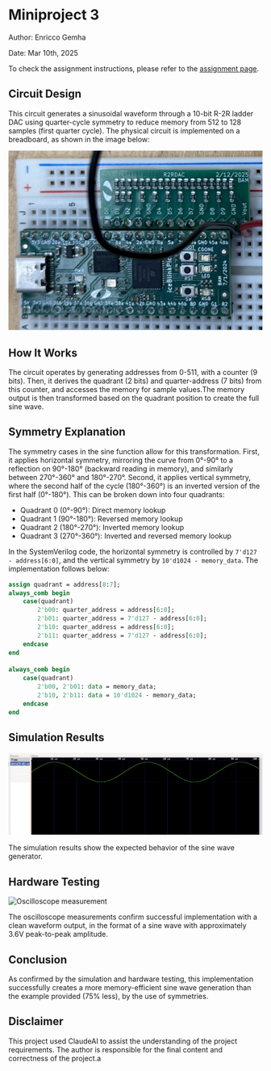 # Miniproject 3

Author: Enricco Gemha

Date: Mar 10th, 2025

To check the assignment instructions, please refer to the [assignment page](./instructions.md).

## Circuit Design

This circuit generates a sinusoidal waveform through a 10-bit R-2R ladder DAC using quarter-cycle symmetry to reduce memory from 512 to 128 samples (first quarter cycle). The physical circuit is implemented on a breadboard, as shown in the image below:

![Real circuit diagram](./img/circuit.jpg)

## How It Works

The circuit operates by generating addresses from 0-511, with a counter (9 bits). Then, it derives the quadrant (2 bits) and quarter-address (7 bits) from this counter, and accesses the memory for sample values.The memory output is then transformed based on the quadrant position to create the full sine wave.

## Symmetry Explanation

The symmetry cases in the sine function allow for this transformation. First, it applies horizontal symmetry, mirroring the curve from 0°-90° to a reflection on 90°-180° (backward reading in memory), and similarly between 270°-360° and 180°-270°. Second, it applies vertical symmetry, where the second half of the cycle (180°-360°) is an inverted version of the first half (0°-180°). This can be broken down into four quadrants:

- Quadrant 0 (0°-90°): Direct memory lookup
- Quadrant 1 (90°-180°): Reversed memory lookup
- Quadrant 2 (180°-270°): Inverted memory lookup
- Quadrant 3 (270°-360°): Inverted and reversed memory lookup

In the SystemVerilog code, the horizontal symmetry is controlled by `7'd127 - address[6:0]`, and the vertical symmetry by `10'd1024 - memory_data`. The implementation follows below:

```systemverilog
assign quadrant = address[8:7];
always_comb begin
    case(quadrant)
        2'b00: quarter_address = address[6:0];
        2'b01: quarter_address = 7'd127 - address[6:0];
        2'b10: quarter_address = address[6:0];
        2'b11: quarter_address = 7'd127 - address[6:0];
    endcase
end

always_comb begin
    case(quadrant)
        2'b00, 2'b01: data = memory_data;
        2'b10, 2'b11: data = 10'd1024 - memory_data;
    endcase
end
```

## Simulation Results

![Simulation of sine wave generator](./img/gtkwave.png)

The simulation results show the expected behavior of the sine wave generator.

## Hardware Testing

![Oscilloscope measurement](./img/oscilloscope.jpg)

The oscilloscope measurements confirm successful implementation with a clean waveform output, in the format of a sine wave with approximately 3.6V peak-to-peak amplitude.

## Conclusion

As confirmed by the simulation and hardware testing, this implementation successfully creates a more memory-efficient sine wave generation than the example provided (75% less), by the use of symmetries.

## Disclaimer

This project used ClaudeAI to assist the understanding of the project requirements. The author is responsible for the final content and correctness of the project.a

